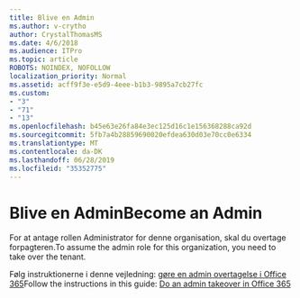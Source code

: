 ```yaml
---
title: Blive en Admin
ms.author: v-crytho
author: CrystalThomasMS
ms.date: 4/6/2018
ms.audience: ITPro
ms.topic: article
ROBOTS: NOINDEX, NOFOLLOW
localization_priority: Normal
ms.assetid: acff9f3e-e5d9-4eee-b1b3-9895a7cb27fc
ms.custom:
- "3"
- "71"
- "13"
ms.openlocfilehash: b45e63e26fa84e3ec125d16c1e156368288ca92d
ms.sourcegitcommit: 5fb7a4b28859690020efdea630d03e70cc0e6334
ms.translationtype: MT
ms.contentlocale: da-DK
ms.lasthandoff: 06/28/2019
ms.locfileid: "35352775"
---
```

# <a name="become-an-admin"></a><span data-ttu-id="d5d13-102">Blive en Admin</span><span class="sxs-lookup"><span data-stu-id="d5d13-102">Become an Admin</span></span>

<span data-ttu-id="d5d13-103">For at antage rollen Administrator for denne organisation, skal du overtage forpagteren.</span><span class="sxs-lookup"><span data-stu-id="d5d13-103">To assume the admin role for this organization, you need to take over the tenant.</span></span>
  
<span data-ttu-id="d5d13-104">Følg instruktionerne i denne vejledning: [gøre en admin overtagelse i Office 365](https://support.office.com/article/b9707ec8-2247-4e25-9bad-f11ddbc686e4)</span><span class="sxs-lookup"><span data-stu-id="d5d13-104">Follow the instructions in this guide: [Do an admin takeover in Office 365](https://support.office.com/article/b9707ec8-2247-4e25-9bad-f11ddbc686e4)</span></span>